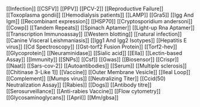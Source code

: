 [[Infection]]
[[CSFV]]
[[PPV]]
[[PCV-2]]
[[Reproductive Failure]]
[[Toxoplasma gondii]]
[[Hemodialysis patients]]
[[LAMP]]
[[Gra5]]
[[Igg And Igm]]
[[Recombinant expression]]
[[HSP70]]
[[Cryptosporidium andersoni]]
[[Cowp]]
[[Tandem Repeats]]
[[Spinach Aptamer]]
[[Light-up Rna Aptamer]]
[[Transcription Immunoassay]]
[[Western blotting]]
[[natural infection]]
[[Canine Visceral Leishmaniasis]]
[[Igg1 And Igg2 Isotypes]]
[[Hepatitis E virus]]
[[Cd Spectroscopy]]
[[Gst-torf2 Fusion Protein]]
[[Torf2-hev]]
[[Glycoprotein]]
[[Neuraminidase]]
[[Sialic acid]]
[[Ella]]
[[Lectin-based Assay]]
[[Immunity]]
[[SNPs]]
[[Csf]]
[[Gwas]]
[[Biosensor]]
[[Crispr]]
[[Naat]]
[[Sars-cov-2]]
[[Autoantibodies]]
[[Serum]]
[[Multiple sclerosis]]
[[Chitinase 3-Like 1]]
[[Vaccine]]
[[Outer Membrane Vesicle]]
[[Ileal Loop]]
[[Complement]]
[[Mumps virus]]
[[Neutralizing Titer]]
[[Ccid(50) Neutralization Assay]]
[[Rabies]]
[[Dogs]]
[[Antibody titre]]
[[Serosurveillance]]
[[Anti-rabies Vaccine]]
[[Flow cytometry]]
[[Glycosaminoglycans]]
[[April]]
[[Mm/gbsa]]
